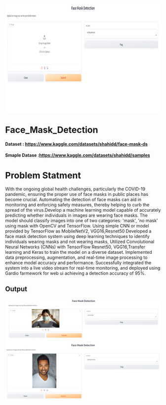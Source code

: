 <img align="center" alt="coding" width="4800" height="350" src="https://github.com/mshahid7863/Face_Mask_Detection/blob/main/GUI.png" height="30" width="40">

# Face_Mask_Detection
#### Dataset : https://www.kaggle.com/datasets/shahidd/face-mask-ds
#### Smaple Datase :https://www.kaggle.com/datasets/shahidd/samples

# Problem Statment
With the ongoing global health challenges, particularly the COVID-19 pandemic, ensuring the proper use of face masks in public places has become crucial. Automating the detection of face masks can aid in monitoring and enforcing safety measures, thereby helping to curb the spread of the virus.Develop a machine learning model capable of accurately predicting whether individuals in images are wearing face masks. The model should classify images into one of two categories: 'mask', 'no mask'
using mask with OpenCV and TensorFlow. Using simple CNN or model provided by TensorFlow as MobileNetV2, VGG16,Resnet50 
Developed a face mask detection system using deep learning techniques to identify individuals wearing masks and  not wearing masks,  Utilized Convolutional Neural Networks (CNNs) with TensorFlow Resnet50, VGG16,Transfer learning and  Keras to train the model on a diverse dataset. Implemented data preprocessing, augmentation, and real-time image processing to enhance model accuracy and performance. Successfully integrated the system into a live video stream for real-time monitoring, and deployed using Gardio farmework for web ui achieving a detection accuracy of 95%. 


## Output
<img align="left" alt="coding" width="600"  src="https://github.com/mshahid7863/Face_Mask_Detection/blob/main/Withmask.png" >  

<img align="right" alt="coding" width="600"  src="https://github.com/mshahid7863/Face_Mask_Detection/blob/main/withoutmask.png" >
